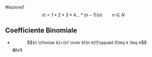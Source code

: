 #lezione1 
$$n!=1*2*3*4...*(n-1)(n)\qquad n\in N$$
## Coefficiente Binomiale
- $${n \choose k}={n! \over k!(n-k)!}\qquad 0\leq k \leq n$$
	**0!=1**